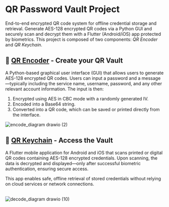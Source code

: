 # QR Password Vault Project
End-to-end encrypted QR code system for offline credential storage and retrieval.
Generate AES-128 encrypted QR codes via a Python GUI and securely scan and decrypt them with a Flutter (Android/iOS) app protected by biometrics.
This project is composed of two components: *QR Encoder* and *QR Keychain*.

## 🔐 [QR Encoder](https://github.com/AleCava01/QR-Password-Vault/tree/main/qr_encoder) - Create your QR Vault
A Python-based graphical user interface (GUI) that allows users to generate AES-128 encrypted QR codes. Users can input a password and a message—typically including the service name, username, password, and any other relevant account information. The input is then:

1. Encrypted using AES in CBC mode with a randomly generated IV.
2. Encoded into a Base64 string.
3. Converted into a QR code, which can be saved or printed directly from the interface.

![encode_diagram drawio (2)](https://github.com/user-attachments/assets/44964de6-7e2a-4cdd-9f79-2b5702f3c9ca)

## 📱 [QR Keychain](https://github.com/AleCava01/QR-Password-Vault/tree/main/qr_keychain) - Access the Vault
A Flutter mobile application for Android and iOS that scans printed or digital QR codes containing AES-128 encrypted credentials. Upon scanning, the data is decrypted and displayed—only after successful biometric authentication, ensuring secure access.

This app enables safe, offline retrieval of stored credentials without relying on cloud services or network connections.
<br>
<br>

![decode_diagram drawio (10)](https://github.com/user-attachments/assets/bfb158ea-895b-4a38-94e8-70fbd43cf6b5)

